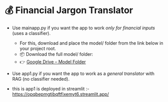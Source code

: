 # 💰 Financial Jargon Translator

- Use mainapp.py if you want the app to work *only for financial inputs* (uses a classifier).
  - For this, download and place the model/ folder from the link below in your project root.
  - 📦 Download the full model/ folder: 
  - 👉 [Google Drive – Model Folder](https://drive.google.com/drive/folders/17y3ETx9_LFSkrzBc5kYG0VnAPDZAdede?usp=sharing)

- Use app1.py if you want the app to work as a *general translator* with RAG (no classifier needed).
- this is app1 is deployed in streamlit :- https://opqbepmgtibqftfixemyt6.streamlit.app/

 

